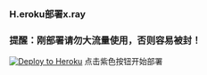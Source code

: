 ### H.eroku部署x.ray

### 提醒：刚部署请勿大流量使用，否则容易被封！

<p><a href="https://dashboard.heroku.com/new?template=https://github.com/dihoih/rax"> <img src="https://www.herokucdn.com/deploy/button.svg" alt="Deploy to Heroku" /></a> 点击紫色按钮开始部署</p>
